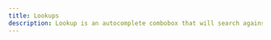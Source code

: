```yaml
---
title: Lookups
description: Lookup is an autocomplete combobox that will search against a database object.
---
```

